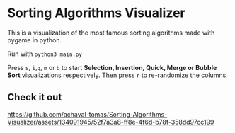 # Sorting Algorithms Visualizer
This is a visualization of the most famous sorting algorithms made with pygame in python.

Run with ```python3 main.py```

Press ```s```, ```i```,```q```, ```m``` or ```b``` to start **Selection, Insertion, Quick, Merge or Bubble Sort** visualizations respectively. Then press ```r``` to re-randomize the columns.

## Check it out
https://github.com/achaval-tomas/Sorting-Algorithms-Visualizer/assets/134091945/52f7a3a8-ff8e-4f6d-b78f-358dd97cc199
